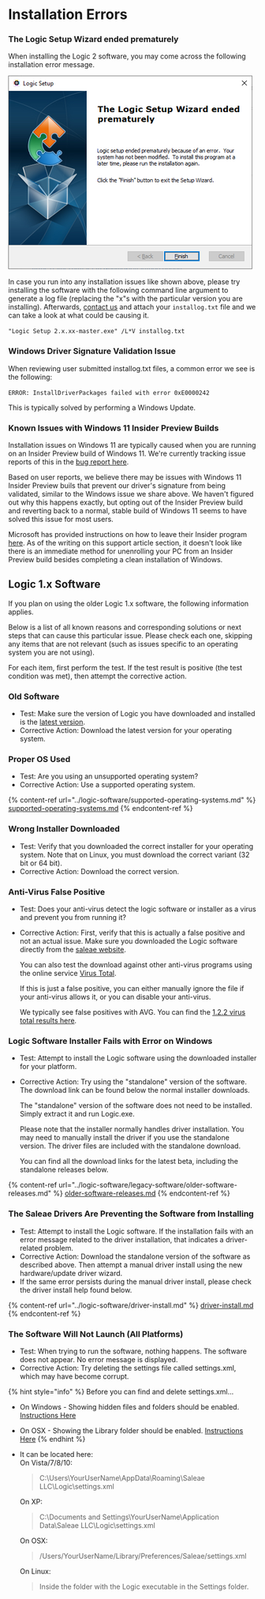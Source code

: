# Installation Errors

### The Logic Setup Wizard ended prematurely

When installing the Logic 2 software, you may come across the following installation error message.

![Logic 2 Installer Error](<../.gitbook/assets/image (11).png>)

In case you run into any installation issues like shown above, please try installing the software with the following command line argument to generate a log file (replacing the "x"s with the particular version you are installing). Afterwards, [contact us](https://contact.saleae.com/hc/en-us/requests/new) and attach your `installog.txt` file and we can take a look at what could be causing it.

`"Logic Setup 2.x.xx-master.exe" /L*V installog.txt`

### Windows Driver Signature Validation Issue

When reviewing user submitted installog.txt files, a common error we see is the following:

`ERROR: InstallDriverPackages failed with error 0xE0000242`

This is typically solved by performing a Windows Update.

### Known Issues with Windows 11 Insider Preview Builds

Installation issues on Windows 11 are typically caused when you are running on an Insider Preview build of Windows 11. We're currently tracking issue reports of this in the [bug report here](https://ideas.saleae.com/b/feature-requests/issues-on-windows-11/).

Based on user reports, we believe there may be issues with Windows 11 Insider Preview buils that prevent our driver's signature from being validated, similar to the Windows issue we share above. We haven't figured out why this happens exactly, but opting out of the Insider Preview build and reverting back to a normal, stable build of Windows 11 seems to have solved this issue for most users.

Microsoft has provided instructions on how to leave their Insider program [here](https://insider.windows.com/en-us/leave-program). As of the writing on this support article section, it doesn't look like there is an immediate method for unenrolling your PC from an Insider Preview build besides completing a clean installation of Windows.



## Logic 1.x Software

If you plan on using the older Logic 1.x software, the following information applies.

Below is a list of all known reasons and corresponding solutions or next steps that can cause this particular issue. Please check each one, skipping any items that are not relevant (such as issues specific to an operating system you are not using).

For each item, first perform the test. If the test result is positive (the test condition was met), then attempt the corrective action.

### **Old Software**

* Test: Make sure the version of Logic you have downloaded and installed is the [latest version](https://www.saleae.com/downloads).
* Corrective Action: Download the latest version for your operating system.

### **Proper OS Used**

* Test: Are you using an unsupported operating system?
* Corrective Action: Use a supported operating system.

{% content-ref url="../logic-software/supported-operating-systems.md" %}
[supported-operating-systems.md](../logic-software/supported-operating-systems.md)
{% endcontent-ref %}

### **Wrong Installer Downloaded**

* Test: Verify that you downloaded the correct installer for your operating system. Note that on Linux, you must download the correct variant (32 bit or 64 bit).
* Corrective Action: Download the correct version.

### **Anti-Virus False Positive**

* Test: Does your anti-virus detect the logic software or installer as a virus and prevent you from running it?
*   Corrective Action: First, verify that this is actually a false positive and not an actual issue. Make sure you downloaded the Logic software directly from the [saleae website](https://www.saleae.com/downloads).&#x20;

    &#x20; You can also test the download against other anti-virus programs using the online service [Virus Total](https://www.virustotal.com).

    &#x20; If this is just a false positive, you can either manually ignore the file if your anti-virus allows it, or you can disable your anti-virus.&#x20;

    &#x20; We typically see false positives with AVG. You can find the [1.2.2 virus total results here](https://www.virustotal.com/en/file/9b9fc726f45a206a52aef9695d309bc0ee7ce583e4c06577f0b4875fe81207ee/analysis/1435262948/).

### **Logic Software Installer Fails with Error on Windows**

* Test: Attempt to install the Logic software using the downloaded installer for your platform.
*   Corrective Action: Try using the "standalone" version of the software. The download link can be found below the normal installer downloads.

    &#x20; The "standalone" version of the software does not need to be installed. Simply extract it and run Logic.exe.

    &#x20; Please note that the installer normally handles driver installation. You may need to manually install the driver if you use the standalone version. The driver files are included with the standalone download.

    &#x20; You can find all the download links for the latest beta, including the standalone releases below.

{% content-ref url="../logic-software/legacy-software/older-software-releases.md" %}
[older-software-releases.md](../logic-software/legacy-software/older-software-releases.md)
{% endcontent-ref %}

### **The Saleae Drivers Are Preventing the Software from Installing**

* Test: Attempt to install the Logic software. If the installation fails with an error message related to the driver installation, that indicates a driver-related problem.
* Corrective Action: Download the standalone version of the software as described above. Then attempt a manual driver install using the new hardware/update driver wizard.
* If the same error persists during the manual driver install, please check the driver install help found below.

{% content-ref url="../logic-software/driver-install.md" %}
[driver-install.md](../logic-software/driver-install.md)
{% endcontent-ref %}

### **The Software Will Not Launch (All Platforms)**

* Test: When trying to run the software, nothing happens. The software does not appear. No error message is displayed.
* Corrective Action: Try deleting the settings file called settings.xml, which may have become corrupt.

{% hint style="info" %}
Before you can find and delete settings.xml...

* On Windows - Showing hidden files and folders should be enabled. [Instructions Here](https://support.microsoft.com/en-us/help/14201/windows-show-hidden-files)
* On OSX - Showing the Library folder should be enabled. [Instructions Here](https://discussions.apple.com/thread/8137224?answerId=8137224021#8137224021)
{% endhint %}

*   It can be located here:\
    On Vista/7/8/10:

    > C:\Users\YourUserName\AppData\Roaming\Saleae LLC\Logic\settings.xml

    On XP:

    > C:\Documents and Settings\YourUserName\Application Data\Saleae LLC\Logic\settings.xml

    On OSX:

    > /Users/YourUserName/Library/Preferences/Saleae/settings.xml

    On Linux:

    > Inside the folder with the Logic executable in the Settings folder.
